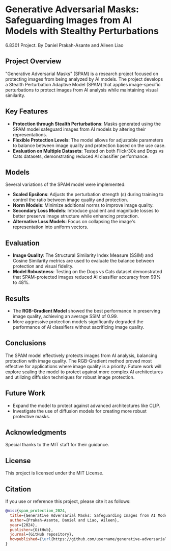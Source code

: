 # Generative Adversarial Masks: Safeguarding Images from AI Models with Stealthy Perturbations
6.8301 Project. By Daniel Prakah-Asante and Aileen Liao

## Project Overview
"Generative Adversarial Masks" (SPAM) is a research project focused on protecting images from being analyzed by AI models. The project develops a Stealth Perturbation Adaptive Model (SPAM) that applies image-specific perturbations to protect images from AI analysis while maintaining visual similarity.

## Key Features
- **Protection through Stealth Perturbations**: Masks generated using the SPAM model safeguard images from AI models by altering their representations.
- **Flexible Protection Levels**: The model allows for adjustable parameters to balance between image quality and protection based on the use case.
- **Evaluation on Multiple Datasets**: Tested on both Flickr30k and Dogs vs Cats datasets, demonstrating reduced AI classifier performance.

## Models
Several variations of the SPAM model were implemented:

- **Scaled Epsilons**: Adjusts the perturbation strength (ε) during training to control the ratio between image quality and protection.
- **Norm Models**: Minimize additional norms to improve image quality.
- **Secondary Loss Models**: Introduce gradient and magnitude losses to better preserve image structure while enhancing protection.
- **Alternative Loss Models**: Focus on collapsing the image's representation into uniform vectors.

## Evaluation
- **Image Quality**: The Structural Similarity Index Measure (SSIM) and Cosine Similarity metrics are used to evaluate the balance between protection and visual fidelity.
- **Model Robustness**: Testing on the Dogs vs Cats dataset demonstrated that SPAM-protected images reduced AI classifier accuracy from 99% to 48%.
  
## Results
- The **RGB-Gradient Model** showed the best performance in preserving image quality, achieving an average SSIM of 0.99.
- More aggressive protection models significantly degraded the performance of AI classifiers without sacrificing image quality.

## Conclusions
The SPAM model effectively protects images from AI analysis, balancing protection with image quality. The RGB-Gradient method proved most effective for applications where image quality is a priority. Future work will explore scaling the model to protect against more complex AI architectures and utilizing diffusion techniques for robust image protection.

## Future Work
- Expand the model to protect against advanced architectures like CLIP.
- Investigate the use of diffusion models for creating more robust protective masks.

## Acknowledgments
Special thanks to the MIT staff for their guidance.

## License
This project is licensed under the MIT License.

## Citation
If you use or reference this project, please cite it as follows:

```bibtex
@misc{spam_protection_2024,
  title={Generative Adversarial Masks: Safeguarding Images from AI Models with Stealthy Perturbations},
  author={Prakah-Asante, Daniel and Liao, Aileen},
  year={2024},
  publisher={GitHub},
  journal={GitHub repository},
  howpublished={\url{https://github.com/username/generative-adversarial-masks}}
}

